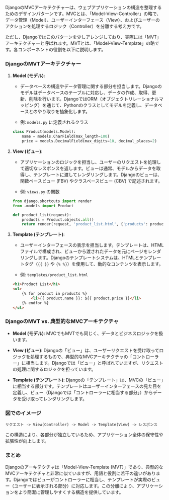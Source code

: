 DjangoのMVCアーキテクチャーは、ウェブアプリケーションの構造を整理するためのデザインパターンです。MVCとは、「Model-View-Controller」の略で、データ管理（Model）、ユーザーインターフェース（View）、およびユーザーのアクションを処理するロジック（Controller）を分離する考え方です。

ただし、Djangoではこのパターンを少しアレンジしており、実際には「MVT」アーキテクチャーと呼ばれます。MVTとは、「Model-View-Template」の略です。各コンポーネントの役割を以下に説明します。

### DjangoのMVTアーキテクチャー

1. **Model (モデル)**:
   - データベースの構造やデータ管理に関する部分を担当します。Djangoのモデルはデータベースのテーブルに対応し、データの作成、取得、更新、削除を行います。DjangoではORM（オブジェクトリレーショナルマッピング）を通じて、Pythonのクラスとしてモデルを定義し、データベースとのやり取りを抽象化します。
   
   - 例: `models.py` に定義されるクラス

   ```python
   class Product(models.Model):
       name = models.CharField(max_length=100)
       price = models.DecimalField(max_digits=10, decimal_places=2)
   ```

2. **View (ビュー)**:
   - アプリケーションのロジックを担当し、ユーザーのリクエストを処理して適切なレスポンスを返します。ビューは通常、モデルからデータを取得し、テンプレートに渡してレンダリングします。Djangoのビューは、関数ベースビュー (FBV) やクラスベースビュー (CBV) で記述されます。
   
   - 例: `views.py` の関数

   ```python
   from django.shortcuts import render
   from .models import Product

   def product_list(request):
       products = Product.objects.all()
       return render(request, 'product_list.html', {'products': products})
   ```

3. **Template (テンプレート)**:
   - ユーザーインターフェースの表示を担当します。テンプレートは、HTMLファイルで構成され、ビューから渡されたデータを元にページをレンダリングします。Djangoのテンプレートシステムは、HTMLとテンプレートタグ（`{{ }}` や `{% %}`）を使用して、動的なコンテンツを表示します。
   
   - 例: `templates/product_list.html`

   ```html
   <h1>Product List</h1>
   <ul>
       {% for product in products %}
           <li>{{ product.name }}: ${{ product.price }}</li>
       {% endfor %}
   </ul>
   ```

### DjangoのMVT vs. 典型的なMVCアーキテクチャ

- **Model (モデル)**: MVCでもMVTでも同じく、データとビジネスロジックを扱います。
  
- **View (ビュー)**: Djangoの「ビュー」は、ユーザーリクエストを受け取ってロジックを処理するもので、典型的なMVCアーキテクチャの「コントローラー」に相当します。Djangoでは「ビュー」と呼ばれていますが、リクエストの処理に関するロジックを担っています。

- **Template (テンプレート)**: Djangoの「テンプレート」は、MVCの「ビュー」に相当する部分です。テンプレートはユーザーインターフェースの見た目を定義し、ビュー（Djangoでは「コントローラーに相当する部分」）からデータを受け取ってレンダリングします。

### 図でのイメージ

```
リクエスト -> View(Controller) -> Model -> Template(View) -> レスポンス
```

この構造により、各部分が独立しているため、アプリケーション全体の保守性や拡張性が向上します。

### まとめ
Djangoのアーキテクチャは「Model-View-Template (MVT)」であり、典型的なMVCアーキテクチャと非常に似ていますが、用語と役割に若干の違いがあります。Djangoではビューがコントローラーに相当し、テンプレートが実際のビュー（ユーザーに表示される部分）に対応します。この分離により、アプリケーションをより簡潔に管理しやすくする構造を提供しています。
